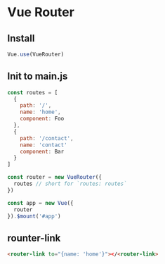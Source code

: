# Vue Router

## Install
```javascript
Vue.use(VueRouter)
```

## Init to main.js
```javascript
const routes = [
  { 
    path: '/', 
    name: 'home',
    component: Foo
  },
  { 
    path: '/contact', 
    name: 'contact'
    component: Bar
  }
]

const router = new VueRouter({
  routes // short for `routes: routes`
})

const app = new Vue({
  router
}).$mount('#app')

```

## rounter-link

```html
<router-link to="{name: 'home'}"></<router-link>
```
